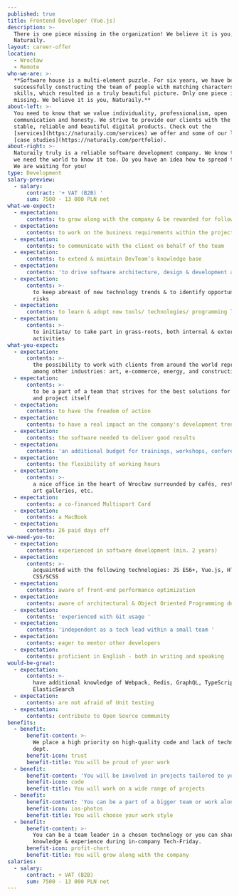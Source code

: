 ```yaml
---
published: true
title: Frontend Developer (Vue.js)
description: >-
  There is one piece missing in the organization! We believe it is you,
  Naturaily.
layout: career-offer
location:
  - Wrocław
  - Remote
who-we-are: >-
  **Software house is a multi-element puzzle. For six years, we have been
  successfully constructing the team of people with matching characters and
  skills, which resulted in a truly beautiful picture. Only one piece is
  missing. We believe it is you, Naturaily.**
about-left: >-
  You need to know that we value individuality, professionalism, open
  communication and honesty. We strive to provide our clients with the best,
  stable, reliable and beautiful digital products. Check out the
  [services](https://naturaily.com/services) we offer and some of our latest
  [case studies](https://naturaily.com/portfolio).
about-right: >-
  Naturaily truly is a reliable software development company. We know that, and
  we need the world to know it too. Do you have an idea how to spread the word?
  We are waiting for you!
type: Development
salary-preview:
  - salary:
      contract: '+ VAT (B2B) '
      sum: 7500 - 13 000 PLN net
what-we-expect:
  - expectation:
      contents: to grow along with the company & be rewarded for following through
  - expectation:
      contents: to work on the business requirements within the project
  - expectation:
      contents: to communicate with the client on behalf of the team
  - expectation:
      contents: to extend & maintain DevTeam’s knowledge base
  - expectation:
      contents: 'to drive software architecture, design & development activities '
  - expectation:
      contents: >-
        to keep abreast of new technology trends & to identify opportunities and
        risks
  - expectation:
      contents: to learn & adopt new tools/ technologies/ programming languages
  - expectation:
      contents: >-
        to initiate/ to take part in grass-roots, both internal & external
        activities
what-you-expect:
  - expectation:
      contents: >-
        the possibility to work with clients from around the world representing,
        among other industries: art, e-commerce, energy, and construction
  - expectation:
      contents: >-
        to be a part of a team that strives for the best solutions for client
        and project itself
  - expectation:
      contents: to have the freedom of action
  - expectation:
      contents: to have a real impact on the company's development trends
  - expectation:
      contents: the software needed to deliver good results
  - expectation:
      contents: 'an additional budget for trainings, workshops, conferences, etc.'
  - expectation:
      contents: the flexibility of working hours
  - expectation:
      contents: >-
        a nice office in the heart of Wrocław surrounded by cafés, restaurants,
        art galleries, etc.
  - expectation:
      contents: a co-financed Multisport Card
  - expectation:
      contents: a MacBook
  - expectation:
      contents: 26 paid days off
we-need-you-to:
  - expectation:
      contents: experienced in software development (min. 2 years)
  - expectation:
      contents: >-
        acquainted with the following technologies: JS ES6+, Vue.js, HTML,
        CSS/SCSS
  - expectation:
      contents: aware of front-end performance optimization
  - expectation:
      contents: aware of architectural & Object Oriented Programming design patterns
  - expectation:
      contents: 'experienced with Git usage '
  - expectation:
      contents: 'independent as a tech lead within a small team '
  - expectation:
      contents: eager to mentor other developers
  - expectation:
      contents: proficient in English - both in writing and speaking
would-be-great:
  - expectation:
      contents: >-
        have additional knowledge of Webpack, Redis, GraphQL, TypeScript,
        ElasticSearch
  - expectation:
      contents: are not afraid of Unit testing
  - expectation:
      contents: contribute to Open Source community
benefits:
  - benefit:
      benefit-content: >-
        We place a high priority on high-quality code and lack of technical
        dept.
      benefit-icon: trust
      benefit-title: You will be proud of your work
  - benefit:
      benefit-content: 'You will be involved in projects tailored to your level of expertise. '
      benefit-icon: code
      benefit-title: You will work on a wide range of projects
  - benefit:
      benefit-content: 'You can be a part of a bigger team or work alone, if you prefer. '
      benefit-icon: ios-photos
      benefit-title: You will choose your work style
  - benefit:
      benefit-content: >-
        You can be a team leader in a chosen technology or you can share your
        knowledge & experience during in-company Tech-Friday.
      benefit-icon: profit-chart
      benefit-title: You will grow along with the company
salaries:
  - salary:
      contract: + VAT (B2B)
      sum: 7500 - 13 000 PLN net
---
```



